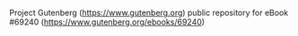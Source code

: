 Project Gutenberg (https://www.gutenberg.org) public repository for
eBook #69240 (https://www.gutenberg.org/ebooks/69240)
